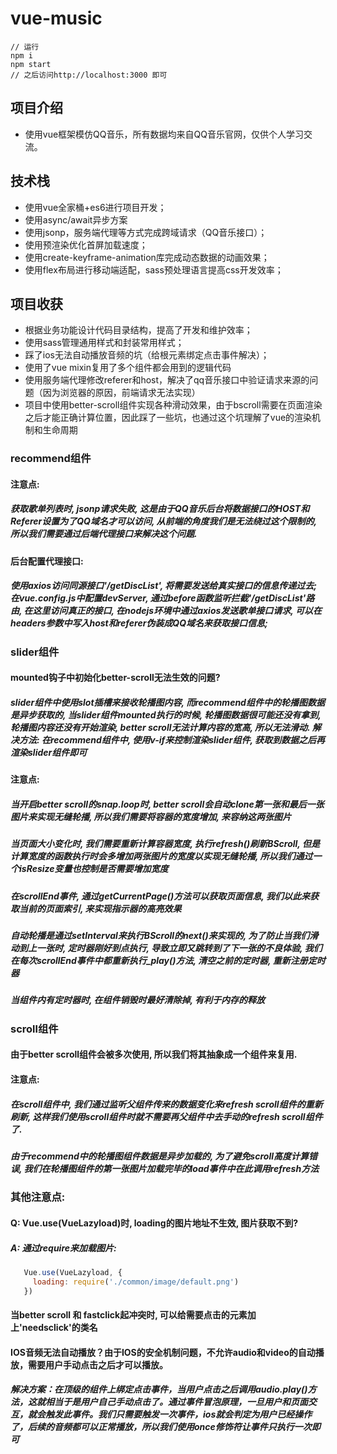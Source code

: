 # vue-music

```
// 运行
npm i
npm start
// 之后访问http://localhost:3000 即可
```

## 项目介绍
  - 使用vue框架模仿QQ音乐，所有数据均来自QQ音乐官网，仅供个人学习交流。

## 技术栈
  - 使用vue全家桶+es6进行项目开发；
  - 使用async/await异步方案
  - 使用jsonp，服务端代理等方式完成跨域请求（QQ音乐接口）；
  - 使用预渲染优化首屏加载速度；
  - 使用create-keyframe-animation库完成动态数据的动画效果；
  - 使用flex布局进行移动端适配，sass预处理语言提高css开发效率；

## 项目收获
  - 根据业务功能设计代码目录结构，提高了开发和维护效率；
  - 使用sass管理通用样式和封装常用样式；
  - 踩了ios无法自动播放音频的坑（给根元素绑定点击事件解决）；
  - 使用了vue mixin复用了多个组件都会用到的逻辑代码
  - 使用服务端代理修改referer和host，解决了qq音乐接口中验证请求来源的问题（因为浏览器的原因，前端请求无法实现）
  - 项目中使用better-scroll组件实现各种滑动效果，由于bscroll需要在页面渲染之后才能正确计算位置，因此踩了一些坑，也通过这个坑理解了vue的渲染机制和生命周期

### recommend组件

#### 注意点:

##### 获取歌单列表时, jsonp请求失败, 这是由于QQ音乐后台将数据接口的HOST和Referer设置为了QQ域名才可以访问, 从前端的角度我们是无法绕过这个限制的, 所以我们需要通过后端代理接口来解决这个问题.
#### 后台配置代理接口:
##### 使用axios访问同源接口'/getDiscList', 将需要发送给真实接口的信息传递过去; 在vue.config.js中配置devServer, 通过before函数监听拦截'/getDiscList'路由, 在这里访问真正的接口, 在nodejs环境中通过axios发送歌单接口请求, 可以在headers参数中写入host和referer伪装成QQ域名来获取接口信息;


### slider组件
#### mounted钩子中初始化better-scroll无法生效的问题?
##### slider组件中使用slot插槽来接收轮播图内容, 而recommend组件中的轮播图数据是异步获取的, 当slider组件mounted执行的时候, 轮播图数据很可能还没有拿到, 轮播图内容还没有开始渲染, better scroll无法计算内容的宽高, 所以无法滑动.   解决方法: 在recommend组件中, 使用v-if来控制渲染slider组件, 获取到数据之后再渲染slider组件即可

#### 注意点:
##### 当开启better scroll的snap.loop时, better scroll会自动clone第一张和最后一张图片来实现无缝轮播, 所以我们需要将容器的宽度增加, 来容纳这两张图片

##### 当页面大小变化时, 我们需要重新计算容器宽度, 执行refresh()刷新BScroll, 但是计算宽度的函数执行时会多增加两张图片的宽度以实现无缝轮播, 所以我们通过一个isResize变量也控制是否需要增加宽度

##### 在scrollEnd事件, 通过getCurrentPage()方法可以获取页面信息, 我们以此来获取当前的页面索引, 来实现指示器的高亮效果

##### 自动轮播是通过setInterval来执行BScroll的next()来实现的, 为了防止当我们滑动到上一张时, 定时器刚好到点执行, 导致立即又跳转到了下一张的不良体验, 我们在每次scrollEnd事件中都重新执行_play()方法, 清空之前的定时器, 重新注册定时器

##### 当组件内有定时器时, 在组件销毁时最好清除掉, 有利于内存的释放

### scroll组件

#### 由于better scroll组件会被多次使用, 所以我们将其抽象成一个组件来复用.

#### 注意点:

##### 在scroll组件中, 我们通过监听父组件传来的数据变化来refresh scroll组件的重新刷新, 这样我们使用scroll组件时就不需要再父组件中去手动的refresh scroll组件了.

##### 由于recommend中的轮播图组件数据是异步加载的, 为了避免scroll高度计算错误, 我们在轮播图组件的第一张图片加载完毕的load事件中在此调用refresh方法

### 其他注意点:

#### Q: Vue.use(VueLazyload)时, loading的图片地址不生效, 图片获取不到?

##### A: 通过require来加载图片:
```javascript
   Vue.use(VueLazyload, {
     loading: require('./common/image/default.png')
   })
```

#### 当better scroll 和 fastclick起冲突时, 可以给需要点击的元素加上'needsclick'的类名

#### IOS音频无法自动播放？由于IOS的安全机制问题，不允许audio和video的自动播放，需要用户手动点击之后才可以播放。
##### 解决方案：在顶级的组件上绑定点击事件，当用户点击之后调用audio.play()方法，这就相当于是用户自己手动点击了。通过事件冒泡原理，一旦用户和页面交互，就会触发此事件。我们只需要触发一次事件，ios就会判定为用户已经操作了，后续的音频都可以正常播放，所以我们使用once修饰符让事件只执行一次即可